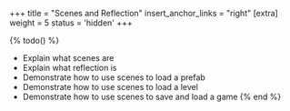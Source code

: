 +++
title = "Scenes and Reflection"
insert_anchor_links = "right"
[extra]
weight = 5
status = 'hidden'
+++

{% todo() %}

* Explain what scenes are
* Explain what reflection is
* Demonstrate how to use scenes to load a prefab
* Demonstrate how to use scenes to load a level
* Demonstrate how to use scenes to save and load a game
{% end %}
